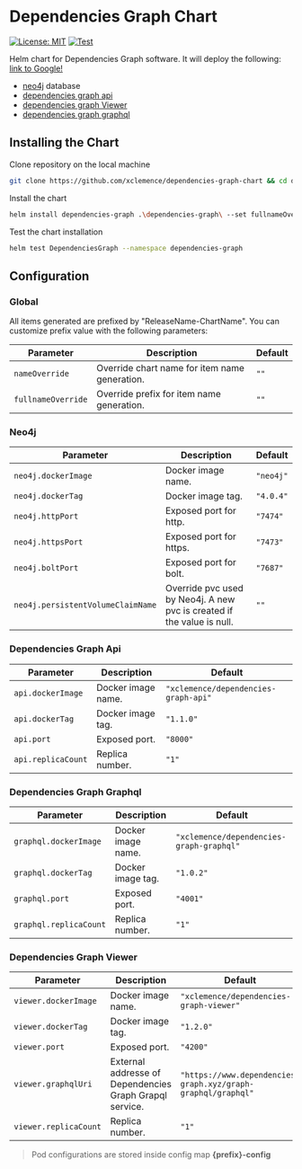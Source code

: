 # Dependencies Graph Chart
[![License: MIT](https://img.shields.io/badge/License-MIT-yellow.svg)](/LICENSE)
[![Test][github-actions-badge]][github-actions]

Helm chart for Dependencies Graph software.
It will deploy the following:
[link to Google!](http://google.com)
- [neo4j](https://neo4j.com/) database
- [dependencies graph api](https://github.com/xclemence/dependencies-graph-services)
- [dependencies graph Viewer](https://github.com/xclemence/dependencies-graph-viewer)
- [dependencies graph graphql](https://github.com/xclemence/dependencies-graph-graphql)

## Installing the Chart

Clone repository on the local machine

```bash
git clone https://github.com/xclemence/dependencies-graph-chart && cd dependencies-graph-chart
```

Install the chart

```bash
helm install dependencies-graph .\dependencies-graph\ --set fullnameOverride=graph --namespace dependencies-graph --create-namespace
```

Test the chart installation

```bash
helm test DependenciesGraph --namespace dependencies-graph
```

## Configuration

### Global

All items generated are prefixed by "ReleaseName-ChartName". You can customize prefix value with the following parameters:

| Parameter                | Description             | Default        |
| ------------------------ | ----------------------- | -------------- |
| `nameOverride` | Override chart name for item name generation. | `""` |
| `fullnameOverride` | Override prefix for item name generation. | `""` |


### Neo4j

| Parameter                | Description             | Default        |
| ------------------------ | ----------------------- | -------------- |
| `neo4j.dockerImage` | Docker image name. | `"neo4j"` |
| `neo4j.dockerTag` | Docker image tag. | `"4.0.4"` |
| `neo4j.httpPort` | Exposed port for http. | `"7474"` |
| `neo4j.httpsPort` | Exposed port for https. | `"7473"` |
| `neo4j.boltPort` | Exposed port for bolt. | `"7687"` |
| `neo4j.persistentVolumeClaimName` | Override pvc used by Neo4j. A new pvc is created if the value is null. | `""` |

### Dependencies Graph Api

| Parameter                | Description             | Default        |
| ------------------------ | ----------------------- | -------------- |
| `api.dockerImage` | Docker image name. | `"xclemence/dependencies-graph-api"` |
| `api.dockerTag` | Docker image tag. | `"1.1.0"` |
| `api.port` | Exposed port. | `"8000"` |
| `api.replicaCount` | Replica number. | `"1"` |


### Dependencies Graph Graphql

| Parameter                | Description             | Default        |
| ------------------------ | ----------------------- | -------------- |
| `graphql.dockerImage` | Docker image name. | `"xclemence/dependencies-graph-graphql"` |
| `graphql.dockerTag` | Docker image tag. | `"1.0.2"` |
| `graphql.port` | Exposed port. | `"4001"` |
| `graphql.replicaCount` | Replica number. | `"1"` |

### Dependencies Graph Viewer

| Parameter                | Description             | Default        |
| ------------------------ | ----------------------- | -------------- |
| `viewer.dockerImage` | Docker image name. | `"xclemence/dependencies-graph-viewer"` |
| `viewer.dockerTag` | Docker image tag. | `"1.2.0"` |
| `viewer.port` | Exposed port. | `"4200"` |
| `viewer.graphqlUri` | External addresse of Dependencies Graph Grapql service. | `"https://www.dependencies-graph.xyz/graph-graphql/graphql"` |
| `viewer.replicaCount` | Replica number. | `"1"` |


> Pod configurations are stored inside config map **{prefix}-config**

[github-actions]:                   https://github.com/xclemence/dependencies-graph-chart/actions
[github-actions-badge]:             https://github.com/xclemence/dependencies-graph-chart/workflows/Test/badge.svg?branch=master
